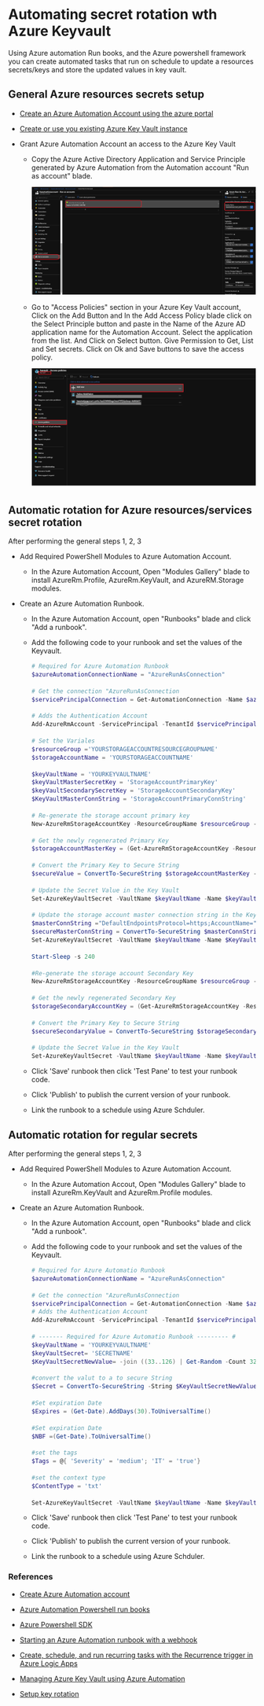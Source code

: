 # Automating secret rotation wth Azure Keyvault

Using Azure automation Run books, and the Azure powershell framework you can create automated tasks that run on schedule to update a resources secrets/keys and store the updated values in key vault.

## General Azure resources secrets setup

- [Create an Azure Automation Account using the azure portal](https://docs.microsoft.com/en-us/azure/automation/automation-quickstart-create-account)

- [Create or use you existing Azure Key Vault instance](https://docs.microsoft.com/en-us/azure/key-vault/quick-create-portal)

- Grant Azure Automation Account an access to the Azure Key Vault

  - Copy the Azure Active Directory Application and Service Principle generated by Azure Automation from the Automation account "Run as account" blade.

    ![automationAccountADID](./images/automationAccountADID.png)

  - Go to "Access Policies" section in your Azure Key Vault account, Click on the Add Button and In the Add Access Policy blade click on the Select Principle button and paste in the Name of the Azure AD application name for the Automation Account. Select the application from the list. And Click on Select button. Give Permission to Get, List and Set secrets. Click on Ok and Save buttons to save the access policy.

    ![KVPolicies](./images/KVPolicies.png)

## Automatic rotation for Azure resources/services secret rotation

After performing the general steps 1, 2, 3

- Add Required PowerShell Modules to Azure Automation Account.

  - In the Azure Automation Account, Open "Modules Gallery" blade to install AzureRm.Profile, AzureRm.KeyVault, and AzureRM.Storage modules.

- Create an Azure Automation Runbook.

  - In the Azure Automation Account, open "Runbooks" blade and click "Add a runbook".

  - Add the following code to your runbook and set the values of the Keyvault.

    ```Powershell
    # Required for Azure Automation Runbook
    $azureAutomationConnectionName = "AzureRunAsConnection"

    # Get the connection "AzureRunAsConnection
    $servicePrincipalConnection = Get-AutomationConnection -Name $azureAutomationConnectionName

    # Adds the Authentication Account
    Add-AzureRmAccount -ServicePrincipal -TenantId $servicePrincipalConnection.TenantId -ApplicationId $servicePrincipalConnection.ApplicationId -CertificateThumbprint $servicePrincipalConnection.CertificateThumbprint

    # Set the Variales
    $resourceGroup ='YOURSTORAGEACCOUNTRESOURCEGROUPNAME'
    $storageAccountName = 'YOURSTORAGEACCOUNTNAME'

    $keyVaultName = 'YOURKEYVAULTNAME'
    $keyVaultMasterSecretKey = 'StorageAccountPrimaryKey'
    $keyVaultSecondarySecretKey = 'StorageAccountSecondaryKey'
    $KeyVaultMasterConnString = 'StorageAccountPrimaryConnString'

    # Re-generate the storage account primary key
    New-AzureRmStorageAccountKey -ResourceGroupName $resourceGroup -Name $storageAccountName -KeyName "key1"

    # Get the newly regenerated Primary Key
    $storageAccountMasterKey = (Get-AzureRmStorageAccountKey -ResourceGroupName $resourceGroup -Name $storageAccountName).Value[0]

    # Convert the Primary Key to Secure String
    $secureValue = ConvertTo-SecureString $storageAccountMasterKey -AsPlainText -Force

    # Update the Secret Value in the Key Vault
    Set-AzureKeyVaultSecret -VaultName $keyVaultName -Name $keyVaultMasterSecretKey -SecretValue $secureValue

    # Update the storage account master connection string in the Key Vault
    $masterConnString ="DefaultEndpointsProtocol=https;AccountName="+$storageAccountName+";AccountKey="+$storageAccountMasterKey+";EndpointSuffix=core.windows.net"
    $secureMasterConnString = ConvertTo-SecureString $masterConnString -AsPlainText -Force
    Set-AzureKeyVaultSecret -VaultName $keyVaultName -Name $KeyVaultMasterConnString -SecretValue $secureMasterConnString

    Start-Sleep -s 240

    #Re-generate the storage account Secondary Key
    New-AzureRmStorageAccountKey -ResourceGroupName $resourceGroup -Name $storageAccountName -KeyName "key2"

    # Get the newly regenerated Secondary Key
    $storageSecondaryAccountKey = (Get-AzureRmStorageAccountKey -ResourceGroupName $resourceGroup -Name $storageAccountName).Value[1]

    # Convert the Primary Key to Secure String
    $secureSecondaryValue = ConvertTo-SecureString $storageSecondaryAccountKey -AsPlainText -Force

    # Update the Secret Value in the Key Vault
    Set-AzureKeyVaultSecret -VaultName $keyVaultName -Name $keyVaultSecondarySecretKey -SecretValue $secureSecondaryValue

    ```

  - Click 'Save' runbook then click 'Test Pane' to test your runbook code.

  - Click 'Publish' to publish the current version of your runbook.

  - Link the runbook to a schedule using Azure Schduler.

## Automatic rotation for regular secrets

After performing the general steps 1, 2, 3

- Add Required PowerShell Modules to Azure Automation Account.

  - In the Azure Automation Accout, Open "Modules Gallery" blade to install  AzureRm.KeyVault and AzureRm.Profile modules.

- Create an Azure Automation Runbook.

  - In the Azure Automation Account, open "Runbooks" blade and click "Add a runbook".

  - Add the following code to your runbook and set the values of the Keyvault.

    ```Powershell
    # Required for Azure Automatio Runbook
    $azureAutomationConnectionName = "AzureRunAsConnection"

    # Get the connection "AzureRunAsConnection
    $servicePrincipalConnection = Get-AutomationConnection -Name $azureAutomationConnectionName
    # Adds the Authentication Account
    Add-AzureRmAccount -ServicePrincipal -TenantId $servicePrincipalConnection.TenantId -ApplicationId $servicePrincipalConnection.ApplicationId -CertificateThumbprint $servicePrincipalConnection.CertificateThumbprint

    # ------- Required for Azure Automatio Runbook --------- #
    $keyVaultName = 'YOURKEYVAULTNAME'
    $keyVaultSecret= 'SECRETNAME'
    $KeyVaultSecretNewValue= -join ((33..126) | Get-Random -Count 32 | % {[char]$_})

    #convert the valut to a to secure String
    $Secret = ConvertTo-SecureString -String $KeyVaultSecretNewValue -AsPlainText -Force

    #Set expiration Date
    $Expires = (Get-Date).AddDays(30).ToUniversalTime()

    #Set expiration Date
    $NBF =(Get-Date).ToUniversalTime()

    #set the tags
    $Tags = @{ 'Severity' = 'medium'; 'IT' = 'true'}

    #set the context type
    $ContentType = 'txt'

    Set-AzureKeyVaultSecret -VaultName $keyVaultName -Name $keyVaultSecret -SecretValue $Secret -Expires $Expires -NotBefore $NBF -ContentType $ContentType -Tags $Tags
    ```

  - Click 'Save' runbook then click 'Test Pane' to test your runbook code.

  - Click 'Publish' to publish the current version of your runbook.

  - Link the runbook to a schedule using Azure Schduler.

### References

- [Create Azure Automation account](https://docs.microsoft.com/en-us/azure/automation/automation-quickstart-create-account)

- [Azure Automation Powershell run books](https://docs.microsoft.com/en-us/azure/automation/automation-first-runbook-textual-powershell)

- [Azure Powershell SDK](https://docs.microsoft.com/en-us/powershell/module/az.keyvault/set-azkeyvaultsecret?view=azps-2.0.0)

- [Starting an Azure Automation runbook with a webhook](https://docs.microsoft.com/en-us/azure/automation/automation-webhooks)

- [Create, schedule, and run recurring tasks with the Recurrence trigger in Azure Logic Apps](https://docs.microsoft.com/en-us/azure/connectors/connectors-native-recurrence)
  
- [Managing Azure Key Vault using Azure Automation](https://docs.microsoft.com/en-us/azure/key-vault/automation-manage-key-vault)

- [Setup key rotation](https://docs.microsoft.com/en-us/azure/key-vault/key-vault-key-rotation-log-monitoring)
